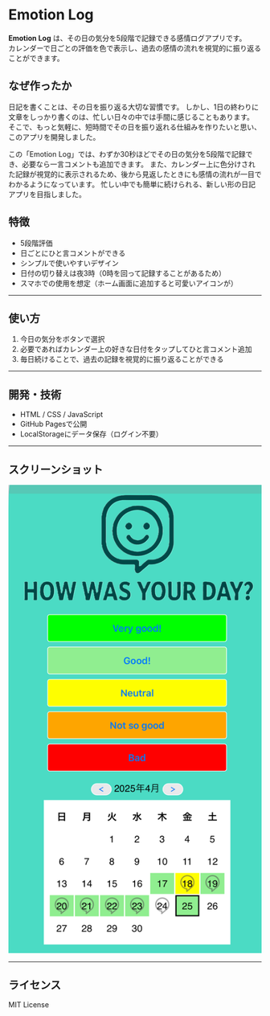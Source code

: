 # Emotion Log

**Emotion Log** は、その日の気分を5段階で記録できる感情ログアプリです。  
カレンダーで日ごとの評価を色で表示し、過去の感情の流れを視覚的に振り返ることができます。

## なぜ作ったか

日記を書くことは、その日を振り返る大切な習慣です。
しかし、1日の終わりに文章をしっかり書くのは、忙しい日々の中では手間に感じることもあります。
そこで、もっと気軽に、短時間でその日を振り返れる仕組みを作りたいと思い、このアプリを開発しました。

この「Emotion Log」では、わずか30秒ほどでその日の気分を5段階で記録でき、必要なら一言コメントも追加できます。
また、カレンダー上に色分けされた記録が視覚的に表示されるため、後から見返したときにも感情の流れが一目でわかるようになっています。
忙しい中でも簡単に続けられる、新しい形の日記アプリを目指しました。

## 特徴

- 5段階評価
- 日ごとにひと言コメントができる
- シンプルで使いやすいデザイン
- 日付の切り替えは夜3時（0時を回って記録することがあるため）
- スマホでの使用を想定（ホーム画面に追加すると可愛いアイコンが）

---

## 使い方

1. 今日の気分をボタンで選択  
2. 必要であればカレンダー上の好きな日付をタップしてひと言コメント追加  
3. 毎日続けることで、過去の記録を視覚的に振り返ることができる

---

## 開発・技術

- HTML / CSS / JavaScript
- GitHub Pagesで公開
- LocalStorageにデータ保存（ログイン不要）

---

## スクリーンショット

![スクリーンショット](image/IMG_8529.jpeg)

---

## ライセンス

MIT License
